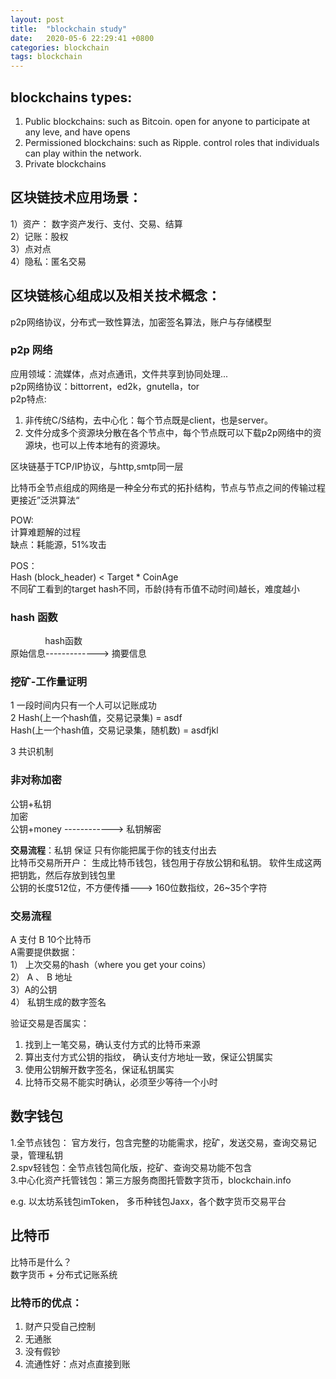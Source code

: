 ```yaml
---
layout: post
title:  "blockchain study"
date:   2020-05-6 22:29:41 +0800
categories: blockchain
tags: blockchain
---
```



## blockchains types:
1. Public blockchains: such as Bitcoin. open for anyone to participate at any leve, and have opens
2. Permissioned blockchains: such as Ripple. control roles that individuals can play within the network.
3. Private blockchains  



## 区块链技术应用场景：
1）资产： 数字资产发行、支付、交易、结算  
2）记账：股权  
3）点对点  
4）隐私：匿名交易  



## 区块链核心组成以及相关技术概念：
p2p网络协议，分布式一致性算法，加密签名算法，账户与存储模型


### p2p 网络
应用领域：流媒体，点对点通讯，文件共享到协同处理...  
p2p网络协议：bittorrent，ed2k，gnutella，tor  
p2p特点:  
1. 非传统C/S结构，去中心化：每个节点既是client，也是server。  
2. 文件分成多个资源块分散在各个节点中，每个节点既可以下载p2p网络中的资源块，也可以上传本地有的资源块。  

区块链基于TCP/IP协议，与http,smtp同一层  


比特币全节点组成的网络是一种全分布式的拓扑结构，节点与节点之间的传输过程更接近”泛洪算法“  

POW:   
计算难题解的过程     
缺点：耗能源，51%攻击   

POS：   
Hash (block_header) < Target * CoinAge    
不同矿工看到的target hash不同，币龄(持有币值不动时间)越长，难度越小    


### hash 函数  
&nbsp; &nbsp; &nbsp; &nbsp; &nbsp; &nbsp; &nbsp;
hash函数      
原始信息-------------> 摘要信息   



### 挖矿-工作量证明
1  一段时间内只有一个人可以记账成功  
2   Hash(上一个hash值，交易记录集) = asdf  
    Hash(上一个hash值，交易记录集，随机数) = asdfjkl  

3  共识机制  


### 非对称加密  
公钥+私钥  
               加密  
公钥+money ------------> 私钥解密

**交易流程**：私钥 保证 只有你能把属于你的钱支付出去  
比特币交易所开户： 生成比特币钱包，钱包用于存放公钥和私钥。 软件生成这两把钥匙，然后存放到钱包里  
公钥的长度512位，不方便传播---> 160位数指纹，26~35个字符   

### 交易流程
A 支付  B 10个比特币    
A需要提供数据：  
1） 上次交易的hash（where you get your coins）  
2） A 、 B 地址  
3）A的公钥  
4） 私钥生成的数字签名  


验证交易是否属实：   
1) 找到上一笔交易，确认支付方式的比特币来源     
2) 算出支付方式公钥的指纹， 确认支付方地址一致，保证公钥属实     
3) 使用公钥解开数字签名，保证私钥属实     
4) 比特币交易不能实时确认，必须至少等待一个小时     

## 数字钱包   
1.全节点钱包： 官方发行，包含完整的功能需求，挖矿，发送交易，查询交易记录，管理私钥      
2.spv轻钱包：全节点钱包简化版，挖矿、查询交易功能不包含      
3.中心化资产托管钱包：第三方服务商图托管数字货币，blockchain.info     

e.g. 以太坊系钱包imToken， 多币种钱包Jaxx，各个数字货币交易平台     





## 比特币
比特币是什么？  
数字货币 + 分布式记账系统  

### 比特币的优点：
1. 财产只受自己控制  
2. 无通胀  
3. 没有假钞  
4. 流通性好：点对点直接到账  

